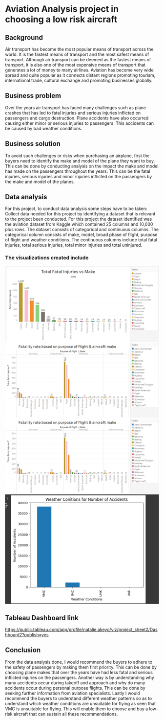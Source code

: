 # Aviation Analysis project in choosing a low risk aircraft
## Background
Air transport has become the most popular means of transport across the world.
It is the fastest means of transport and the most safest means of transport.
Although air transport can be deemed as the fastest means of transport, it is also one of the most expensive means of transport that generates a lot of money to many airlines.
Aviation has become very wide spread and quite popular as it connects distant regions promoting tourism, international trade, cultural exchange and promoting businesses globally. 
## Business problem
Over the years air transport has faced many challenges such as plane crashes that has led to fatal injuries and serious injuries inflicted on passengers and cargo destruction.
Plane accidents have also occurred causing either minor or serious injuries to passengers. This accidents can be caused by bad weather conditions.
## Business solution
To avoid such challenges or risks when purchasing an airplane, first the buyers need to identify the make and model of the plane they want to buy.  This can be done by conducting analysis on the impact the make and model has made on the passengers throughout the years. This can be the fatal injuries, serious injuries and minor injuries inflicted on the passengers by the make and model of the planes.  
## Data analysis
For this project, to conduct data analysis some steps have to be taken:
Collect data needed for this project by identifying a dataset that is relevant to the project been conducted. For this project the dataset identified was the aviation dataset from Kaggle which contained 25 columns and 10,000 plus rows.
The dataset consists of categorical and continuous columns. The categorical column consists of make, model, broad phase of flight, purpose of flight and weather conditions. The continuous columns include total fatal injuries, total serious injuries, total minor injuries and total uninjured.
### The visualizations created include
![alt text](<Total fatal injuries vs make.png>)
![alt text](<falatility rate.png>)
![alt text](<falatility rate-1.png>)
![alt text](weather.png)
## Tableau Dashboard link
https://public.tableau.com/app/profile/natalie.akeyo/viz/project_sheet2/Dashboard2?publish=yes
## Conclusion
From the data analysis done, I would recommend the buyers to adhere to the safety of passengers by making them first priority.
This can be done by choosing plane makes that over the years have had less fatal and serious inflicted injuries on the passengers.
Another way is by understanding why many accidents occur during takeoff and approach and why do many accidents occur during personal purpose flights. This can be done by seeking further information from aviation specialists.
Lastly I would recommend the buyers to understand different weather patterns so as to understand which weather conditions are unsuitable for flying as seen that VMC is unsuitable for flying.
This will enable them to choose and buy a low-risk aircraft that can sustain all these recommendations.

